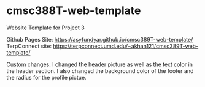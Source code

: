 # cmsc388T-web-template

Website Template for Project 3

Github Pages Site: https://asyfundyar.github.io/cmsc389T-web-template/  
TerpConnect site: https://terpconnect.umd.edu/~akhan121/cmsc389T-web-template/

Custom changes: I changed the header picture as well as the text color in the header section. I also changed the background color of the footer and the radius for the profile pictue.
